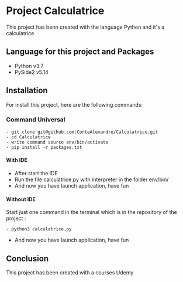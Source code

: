 # Project Calculatrice
This project has benn created with the language Python and it's a calculatrice

## Language for this project and Packages
* Python v3.7
* PySide2 v5.14

## Installation
For install this project, here are the following commands:
### Command Universal
```
- git clone git@github.com:ConteAlexandre/Calculatrice.git
- cd Calculatrice
- write command source env/bin/activate
- pip install -r packages.txt 
```
#### With IDE
* After start the IDE
* Run the file calculatrice.py with interpreter in the folder env/bin/
* And now you have launch application, have fun

#### Without IDE
Start just one command in the terminal which is in the repository of the project :
```
- python3 calculatrice.py
```
* And now you have launch application, have fun

## Conclusion
This project has been created with a courses Udemy
